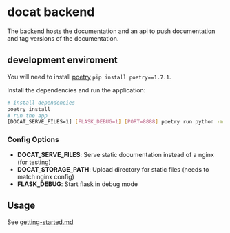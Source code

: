 # docat backend

The backend hosts the documentation and an api to push documentation and
tag versions of the documentation.

## development enviroment

You will need to install [poetry](https://python-poetry.org/docs/#installation) `pip install poetry==1.7.1`.

Install the dependencies and run the application:

```sh
# install dependencies
poetry install
# run the app
[DOCAT_SERVE_FILES=1] [FLASK_DEBUG=1] [PORT=8888] poetry run python -m docat
```

### Config Options

* **DOCAT_SERVE_FILES**: Serve static documentation instead of a nginx (for testing)
* **DOCAT_STORAGE_PATH**: Upload directory for static files (needs to match nginx config)
* **FLASK_DEBUG**: Start flask in debug mode

## Usage

See [getting-started.md](../doc/getting-started.md)
